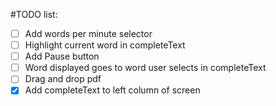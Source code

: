 #TODO list:
- [ ] Add words per minute selector
- [ ] Highlight current word in completeText
- [ ] Add Pause button
- [ ] Word displayed goes to word user selects in completeText
- [ ] Drag and drop pdf
- [x] Add completeText to left column of screen
